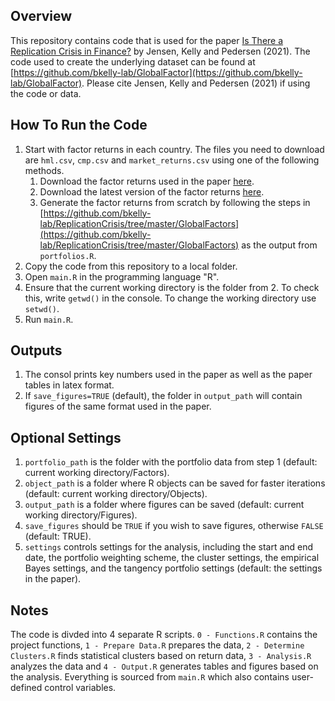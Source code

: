 ## Overview
This repository contains code that is used for the paper [Is There a Replication Crisis in Finance?](https://papers.ssrn.com/sol3/papers.cfm?abstract_id=3774514) by Jensen, Kelly and Pedersen (2021). The code used to create the underlying dataset can be found at [https://github.com/bkelly-lab/GlobalFactor](https://github.com/bkelly-lab/GlobalFactor). Please cite Jensen, Kelly and Pedersen (2021) if using the code or data. 

## How To Run the Code

1. Start with factor returns in each country. The files you need to download are `hml.csv`, `cmp.csv` and `market_returns.csv` using one of the following methods.
	1. Download the factor returns used in the paper [here](https://www.dropbox.com/sh/wcrjok1qyxtrasi/AABZ90GDCUvIzDzijt8Qoo3ha?dl=0). 
	1. Download the latest version of the factor returns [here](https://www.dropbox.com/sh/ep40dynf2w3lck4/AACYXMDxbGOv21lVK7OC4fq7a?dl=0). 
	1. Generate the factor returns from scratch by following the steps in [https://github.com/bkelly-lab/ReplicationCrisis/tree/master/GlobalFactors](https://github.com/bkelly-lab/ReplicationCrisis/tree/master/GlobalFactors) as the output from `portfolios.R`. 
2. Copy the code from this repository to a local folder. 
3. Open `main.R` in the programming language "R".
4. Ensure that the current working directory is the folder from 2. To check this, write `getwd()` in the console. To change the working directory use `setwd()`.
5. Run `main.R`.

## Outputs
1. The consol prints key numbers used in the paper as well as the paper tables in latex format.
2. If `save_figures=TRUE` (default), the folder in `output_path` will contain figures of the same format used in the paper. 

## Optional Settings 
1. `portfolio_path` is the folder with the portfolio data from step 1 (default: current working directory/Factors).
2. `object_path` is a folder where R objects can be saved for faster                iterations (default: current working directory/Objects).
3. `output_path` is a folder where figures can be saved (default: current working directory/Figures).
4. `save_figures` should be `TRUE` if you wish to save figures, otherwise `FALSE` (default: TRUE).
5. `settings` controls settings for the analysis, including the start and end date,           the portfolio weighting scheme, the cluster settings, the empirical Bayes settings, and the             tangency portfolio settings (default: the settings in the paper).  

## Notes

The code is divded into 4 separate R scripts. `0 - Functions.R` contains the project functions, `1 - Prepare Data.R` prepares the data, `2 - Determine Clusters.R` finds statistical clusters based on return data, `3 - Analysis.R` analyzes the data and `4 - Output.R` generates tables and figures based on the analysis. Everything is sourced from `main.R` which also contains user-defined control variables.  
